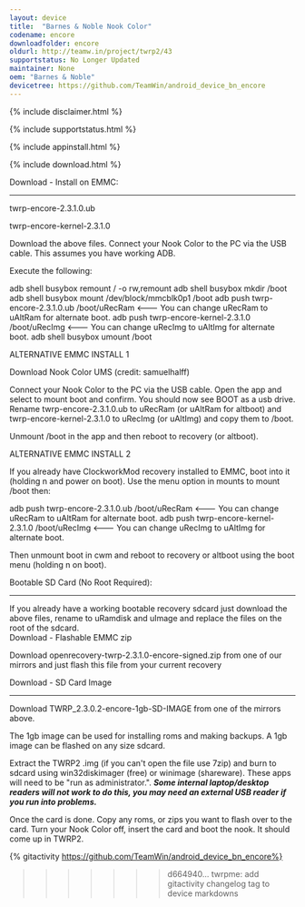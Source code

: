```yaml
---
layout: device
title:  "Barnes & Noble Nook Color"
codename: encore
downloadfolder: encore
oldurl: http://teamw.in/project/twrp2/43
supportstatus: No Longer Updated
maintainer: None
oem: "Barnes & Noble"
devicetree: https://github.com/TeamWin/android_device_bn_encore
---
```


{% include disclaimer.html %}

{% include supportstatus.html %}

{% include appinstall.html %}

{% include download.html %}

<div class='page-heading'>Download - Install on EMMC:</div>
<hr />
<p class="text">twrp-encore-2.3.1.0.ub</p>
<p class="text">twrp-encore-kernel-2.3.1.0</p>

Download the above files.  Connect your Nook Color to the PC via the USB cable.  This assumes you have working ADB.

Execute the following:

adb shell busybox remount / -o rw,remount
adb shell busybox mkdir /boot
adb shell busybox mount /dev/block/mmcblk0p1 /boot
adb push twrp-encore-2.3.1.0.ub /boot/uRecRam      <---  You can change uRecRam to uAltRam for alternate boot.
adb push twrp-encore-kernel-2.3.1.0 /boot/uRecImg           <---  You can change uRecImg to uAltImg for alternate boot. 
adb shell busybox umount /boot


ALTERNATIVE EMMC INSTALL 1

Download Nook Color UMS (credit: samuelhalff)

Connect your Nook Color to the PC via the USB cable.  Open the app and select to mount boot and confirm. You should now see BOOT as a usb drive. Rename twrp-encore-2.3.1.0.ub to uRecRam (or uAltRam for altboot) and   twrp-encore-kernel-2.3.1.0 to uRecImg (or uAltImg) and copy them to /boot.

Unmount /boot in the app and then reboot to recovery (or altboot).


ALTERNATIVE EMMC INSTALL 2

If you already have ClockworkMod recovery installed to EMMC, boot into it (holding n and power on boot). Use the menu option in mounts to mount /boot then:

adb push twrp-encore-2.3.1.0.ub /boot/uRecRam      <---  You can change uRecRam to uAltRam for alternate boot.
adb push twrp-encore-kernel-2.3.1.0 /boot/uRecImg           <---  You can change uRecImg to uAltImg for alternate boot. 

Then unmount boot in cwm and reboot to recovery or altboot using the boot menu (holding n on boot).

<div class='page-heading'>Bootable SD Card (No Root Required):</div>
<hr />
If you already have a working bootable recovery sdcard just download the above files, rename to uRamdisk and uImage and replace the files on the root of the sdcard. 

<div class='page-heading'>Download - Flashable EMMC zip</div>

<p class="text">Download openrecovery-twrp-2.3.1.0-encore-signed.zip from one of our mirrors and just flash this file from your current recovery</p>

<div class='page-heading'>Download - SD Card Image</div>
<hr />

<p class="text">Download TWRP_2.3.0.2-encore-1gb-SD-IMAGE from one of the mirrors above.</p>

The 1gb image can be used for installing roms and making backups. A 1gb image can be flashed on any size sdcard.

Extract the TWRP2 .img (if you can't open the file use 7zip) and burn to sdcard using win32diskimager (free) or winimage (shareware). These apps will need to be "run as administrator.". ***Some internal laptop/desktop readers will not work to do this, you may need an external USB reader if you run into problems.***

Once the card is done.  Copy any roms, or zips you want to flash over to the card.   Turn your Nook Color off, insert the card and boot the nook.  It should come up in TWRP2.

{% gitactivity  https://github.com/TeamWin/android_device_bn_encore%}
>>>>>>> d664940... twrpme: add gitactivity changelog tag to device markdowns
